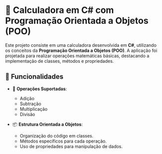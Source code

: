 # 🧮 Calculadora em C# com Programação Orientada a Objetos (POO)

Este projeto consiste em uma calculadora desenvolvida em **C#**, utilizando os conceitos da **Programação Orientada a Objetos (POO)**. A aplicação foi projetada para realizar operações matemáticas básicas, destacando a implementação de classes, métodos e propriedades.

## 🚀 Funcionalidades

- 📌 **Operações Suportadas**:
  - Adição
  - Subtração
  - Multiplicação
  - Divisão

- 📦 **Estrutura Orientada a Objetos**:
  - Organização do código em classes.
  - Métodos específicos para cada operação.
  - Uso de propriedades para manipulação de dados.
